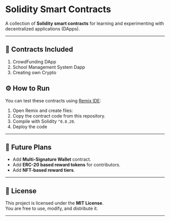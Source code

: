 # Solidity Smart Contracts

A collection of **Solidity smart contracts** for learning and experimenting with decentralized applications (DApps).  

---

## 📌 Contracts Included

1. CrowdFunding DApp
2. School Management System Dapp
3. Creating own Crypto

## ⚙️ How to Run

You can test these contracts using [Remix IDE](https://remix.ethereum.org/):

1. Open Remix and create files:
2. Copy the contract code from this repository.
3. Compile with Solidity `^0.8.20`.
4. Deploy the code

---

## 🚀 Future Plans
- Add **Multi-Signature Wallet** contract.  
- Add **ERC-20 based reward tokens** for contributors.  
- Add **NFT-based reward tiers**.  

---

## 📝 License
This project is licensed under the **MIT License**.  
You are free to use, modify, and distribute it.

---


